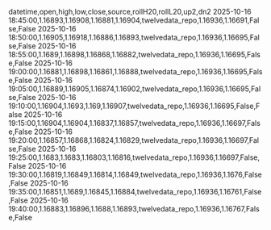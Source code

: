 datetime,open,high,low,close,source,rollH20,rollL20,up2,dn2
2025-10-16 18:45:00,1.16893,1.16908,1.16881,1.16904,twelvedata_repo,1.16936,1.16691,False,False
2025-10-16 18:50:00,1.16905,1.16918,1.16886,1.16893,twelvedata_repo,1.16936,1.16695,False,False
2025-10-16 18:55:00,1.1689,1.16898,1.16868,1.16882,twelvedata_repo,1.16936,1.16695,False,False
2025-10-16 19:00:00,1.16881,1.16898,1.16861,1.16888,twelvedata_repo,1.16936,1.16695,False,False
2025-10-16 19:05:00,1.16889,1.16905,1.16874,1.16902,twelvedata_repo,1.16936,1.16695,False,False
2025-10-16 19:10:00,1.16904,1.1693,1.169,1.16907,twelvedata_repo,1.16936,1.16695,False,False
2025-10-16 19:15:00,1.16904,1.16904,1.16837,1.16857,twelvedata_repo,1.16936,1.16697,False,False
2025-10-16 19:20:00,1.16857,1.16868,1.16824,1.16829,twelvedata_repo,1.16936,1.16697,False,False
2025-10-16 19:25:00,1.1683,1.1683,1.16803,1.16816,twelvedata_repo,1.16936,1.16697,False,False
2025-10-16 19:30:00,1.16819,1.16849,1.16814,1.16849,twelvedata_repo,1.16936,1.1676,False,False
2025-10-16 19:35:00,1.16851,1.1689,1.16845,1.16884,twelvedata_repo,1.16936,1.16761,False,False
2025-10-16 19:40:00,1.16883,1.16896,1.1688,1.16893,twelvedata_repo,1.16936,1.16767,False,False
